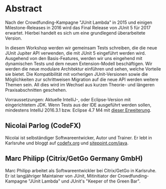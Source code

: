 # Abstract

Nach der Crowdfunding-Kampagne "JUnit Lambda" in 2015 und einigen Milestone-Releases in 2016 wird das Final Release von JUnit 5 für 2017 erwartet.
Hierbei handelt es sich um eine grundlegend überarbeitete Version.

In diesem Workshop werden wir gemeinsam Tests schreiben, die die neue JUnit Jupiter API verwenden, die mit JUnit 5 eingeführt werden wird.
Ausgehend von den Basis-Features, werden wir uns eingehend mit dynamischen Tests und dem neuen Extension-Modell beschäftigen.
Wir werden die neue modulare Architektur einführen und sehen, welche Vorteile sie bietet.
Die Kompatibilität mit vorherigen JUnit-Versionen sowie die Möglichkeiten zur schrittweisen Migration auf die neue API werden weitere Themen sein.
All dies wird im Wechsel aus kurzen Theorie- und längeren Praxisabschnitten geschehen.

Vorraussetzungen:
Aktuelle IntelliJ-, oder Eclipse-Version mit eingerichtetem JDK.
Wenn Tests aus der IDE ausgeführt werden sollen, mindestens IntelliJ 2016.3.1 bzw. Eclipse 4.7 M4 mit [dieser Erweiterung](https://bugs.eclipse.org/bugs/show_bug.cgi?id=488566#c4).

## Nicolai Parlog (CodeFX)

Nicolai ist selbständiger Softwareentwicker, Autor und Trainer. Er lebt in Karlsruhe und bloggt auf [codefx.org](http://codefx.org/) und [sitepoint.com/java](https://sitepoint.com/java).

## Marc Philipp (Citrix/GetGo Germany GmbH)

Marc Philipp arbeitet als Softwareentwickler bei Citrix/GetGo in Karlsruhe. Er ist langjähriger Maintainer von JUnit, Mitinitiator der Crowdfunding-Kampagne "JUnit Lambda" und JUnit's "Keeper of the Green Bar".
